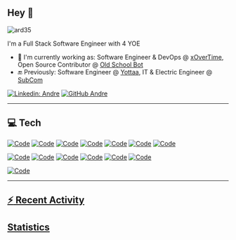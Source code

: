## Hey 👋

<p align="left"> <img src="https://komarev.com/ghpvc/?username=ard35&label=Profile%20views&color=0e75b6&style=flat" alt="ard35"> </p>

I'm a Full Stack Software Engineer with 4 YOE

- 🔭 I'm currently working as: Software Engineer & DevOps @ [xOverTime](https://www.xovertime.com), Open Source Contributor @ [Old School Bot](https://github.com/oldschoolgg/oldschoolbot)
- 🔚 Previously: Software Engineer @ [Yottaa](https://www.yottaa.com), IT & Electric Engineer @ [SubCom](https://www.subcom.com)

[![Linkedin: Andre](https://img.shields.io/badge/-Andre-blue?style=flat-square&logo=Linkedin&logoColor=white&link=https://www.linkedin.com/in/ard35/)](https://www.linkedin.com/in/ard35/)
[![GitHub Andre](https://img.shields.io/github/followers/ard35?label=follow&style=social)](https://github.com/ard35)

<!--
**ard35/ard35** is a ✨ _special_ ✨ repository because its `README.md` (this file) appears on your GitHub profile.

Here are some ideas to get you started:

- 🔭 I’m currently working on ...
- 🌱 I’m currently learning ...
- 👯 I’m looking to collaborate on ...
- 🤔 I’m looking for help with ...
- 💬 Ask me about ...
- 📫 How to reach me: ...
- 😄 Pronouns: ...
- ⚡ Fun fact: ...
-->

---

## 💻 Tech
<a href="https://github.com/ard35?tab=repositories" target="_blank"><img alt="Code" src="https://img.shields.io/badge/-TypeScript-007ACC?style=flat-square&logo=typescript&logoColor=white"></a>
<a href="https://github.com/ard35?tab=repositories" target="_blank"><img alt="Code" src="https://img.shields.io/badge/-React-black?style=flat-square&logo=react"></a>
<a href="https://github.com/ard35?tab=repositories" target="_blank"><img alt="Code" src="https://img.shields.io/badge/-JavaScript-black?style=flat-square&logo=javascript"></a>
<a href="https://github.com/ard35?tab=repositories" target="_blank"><img alt="Code" src="https://img.shields.io/badge/-Python-black?style=flat-square&logo=Python"></a>
<a href="https://github.com/ard35?tab=repositories" target="_blank"><img alt="Code" src="https://img.shields.io/badge/-Nodejs-black?style=flat-square&logo=Node.js"></a>
<a href="https://github.com/ard35?tab=repositories" target="_blank"><img alt="Code" src="https://img.shields.io/badge/-HTML5-E34F26?style=flat-square&logo=html5&logoColor=white"></a>
<a href="https://github.com/ard35?tab=repositories" target="_blank"><img alt="Code" src="https://img.shields.io/badge/-CSS3-1572B6?style=flat-square&logo=css3"></a>

<a href="https://github.com/ard35?tab=repositories" target="_blank"><img alt="Code" src="https://img.shields.io/badge/-MongoDB-black?style=flat-square&logo=mongodb"></a>
<a href="https://github.com/ard35?tab=repositories" target="_blank"><img alt="Code" src="https://img.shields.io/badge/-PostgreSQL-336791?style=flat-square&logo=postgresql&logoColor=white"></a>
<a href="https://github.com/ard35?tab=repositories" target="_blank"><img alt="Code" src="https://img.shields.io/badge/-Docker-black?style=flat-square&logo=docker"></a>
<a href="https://github.com/ard35?tab=repositories" target="_blank"><img alt="Code" src="https://img.shields.io/badge/Amazon%20AWS-232F3E?style=flat-square&logo=amazon-aws"></a>
<a href="https://github.com/ard35?tab=repositories" target="_blank"><img alt="Code" src="https://img.shields.io/badge/-Git-black?style=flat-square&logo=git"></a>
<a href="https://github.com/ard35?tab=repositories" target="_blank"><img alt="Code" src="https://img.shields.io/badge/-GitHub-181717?style=flat-square&logo=github"></a>

<a href="https://github.com/oldschoolgg/oldschoolbot/pulls?q=is%3Apr+author%3Aard35" target="_blank"><img alt="Code" src="https://github-readme-stats.vercel.app/api?username=ard35&show_icons=true&locale=en&include_all_commits=true&rank_icon=github&hide=contribs,issues&custom_title=OpenSourceContributions&theme=dark" alt="ard35" /></p>

---

## :zap: Recent Activity
<!--START_SECTION:activity-->
<!--END_SECTION:activity-->

## Statistics
<!--START_SECTION:waka-->
<!--END_SECTION:waka-->


